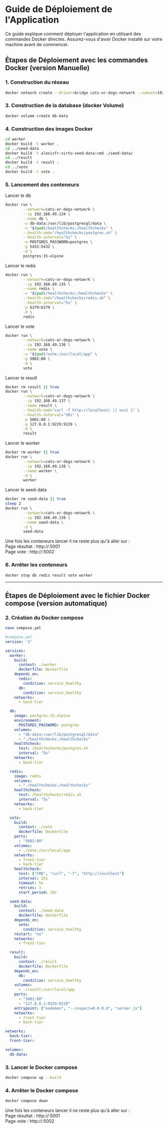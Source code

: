 # Guide de Déploiement de l'Application

Ce guide explique comment déployer l'application en utilisant des commandes Docker directes. Assurez-vous d'avoir Docker installé sur votre machine avant de commencer.

## Étapes de Déploiement avec les commandes Docker (version Manuelle)

### 1. Construction du réseau 
```bash
docker network create --driver=bridge cats-or-dogs-network --subnet=192.168.49.130/24
```
### 3. Construction de la database (docker Volume)
```bash
docker volume create db-data
```
### 4. Construction des images Docker 
```bash
cd worker
docker build -t worker .
cd ../seed-data
docker build -t alexisfr-virtu-seed-data:cmd ./seed-data/
cd ../result
docker build -t result .
cd ../vote
docker build -t vote .
```
### 5. Lancement des conteneurs 

Lancer le db 
```bash
docker run \
        --network=cats-or-dogs-network \
        --ip 192.168.49.134 \
        --name db \
        -v db-data:/var/lib/postgresql/data \
        -v "$(pwd)/healthchecks:/healthchecks" \
        --health-cmd="/healthchecks/postgres.sh" \
        --health-interval="5s" \
        -e POSTGRES_PASSWORD=postgres \
        -p 5432:5432 \
        -d \
        postgres:15-alpine
```
Lancer le redis 
```bash 
docker run \
        --network=cats-or-dogs-network \
        --ip 192.168.49.135 \
        --name redis \
        -v "$(pwd)/healthchecks:/healthchecks" \
        --health-cmd="/healthchecks/redis.sh" \
        --health-interval="5s" \
        -p 6379:6379 \
        -d \
        redis
```
Lancer le vote 
```bash
docker run \
        --network=cats-or-dogs-network \
        --ip 192.168.49.136 \
        --name vote \
        -v "$(pwd)/vote:/usr/local/app" \
        -p 5002:80 \
        -d \
        vote
```
Lancer le result 
```bash
docker rm result || true
docker run \
        --network=cats-or-dogs-network \
        --ip 192.168.49.137 \
        --name result \
        --health-cmd="curl -f http://localhost/ || exit 1" \
        --health-interval="30s" \
        -p 5001:80 \
        -p 127.0.0.1:9229:9229 \
        -d \
        result
```
Lancer le worker
```bash
docker rm worker || true
docker run \
        --network=cats-or-dogs-network \
        --ip 192.168.49.138 \
        --name worker \
        -d \
        worker
```
Lancer le seed-data
```bash
docker rm seed-data || true
sleep 2
docker run \
        --network=cats-or-dogs-network \
        --ip 192.168.49.139 \
        --name seed-data \
        -d \
        seed-data
```

Une fois les conteneurs lancer il ne reste plus qu'à aller sur :  
Page résultat : http://<docker-host>:5001 \
Page vote : http://<docker-host>:5002 

### 6. Arrêter les conteneurs 
```bash
docker stop db redis result vote worker
```
---
## Étapes de Déploiement avec le fichier Docker compose (version automatique)


### 2. Création du Docker compose
```bash
nano compose.yml
```
```yml
#compose.yml
version: '3'

services:
  worker:
    build:
      context: ./worker
      dockerfile: Dockerfile
    depends_on:
      redis:
        condition: service_healthy
      db:
        condition: service_healthy
    networks:
      - back-tier

  db:
    image: postgres:15-alpine
    environment:
      POSTGRES_PASSWORD: postgres
    volumes:
      - "db-data:/var/lib/postgresql/data"
      - "./healthchecks:/healthchecks"
    healthcheck:
      test: /healthchecks/postgres.sh
      interval: "5s"
    networks:
      - back-tier

  redis:
    image: redis
    volumes:
      - "./healthchecks:/healthchecks"
    healthcheck:
      test: /healthchecks/redis.sh
      interval: "5s"
    networks:
      - back-tier

  vote:
    build:
      context: ./vote
      dockerfile: Dockerfile
    ports:
      - "5002:80"
    volumes:
      - ./vote:/usr/local/app
    networks:
      - front-tier
      - back-tier
    healthcheck:
      test: ["CMD", "curl", "-f", "http://localhost"]
      interval: 15s
      timeout: 5s
      retries: 3
      start_period: 10s

  seed-data:
    build:
      context: ./seed-data
      dockerfile: Dockerfile
    depends_on:
      vote:
        condition: service_healthy
    restart: "no"
    networks:
      - front-tier

  result:
    build:
      context: ./result
      dockerfile: Dockerfile
    depends_on:
      db:
        condition: service_healthy
    volumes:
      - ./result:/usr/local/app
    ports:
      - "5001:80"
      - "127.0.0.1:9229:9229"
    entrypoint: ["nodemon", "--inspect=0.0.0.0", "server.js"]
    networks:
      - front-tier
      - back-tier

networks:
  back-tier:
  front-tier:

volumes:
  db-data:
```
### 3. Lancer le Docker compose
```bash
docker compose up --build
```
### 4. Arrêter le Docker compose
```bash
docker compose down
```
Une fois les conteneurs lancer il ne reste plus qu'à aller sur :  
Page résultat : http://<docker-host>:5001 \
Page vote : http://<docker-host>:5002 

